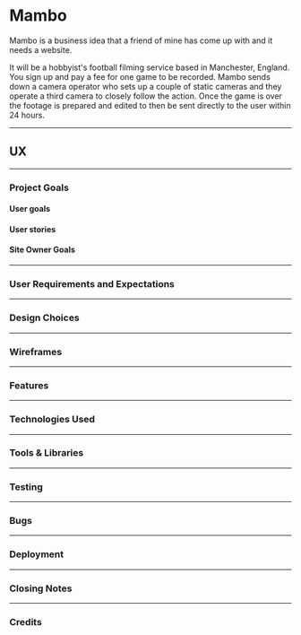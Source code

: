 # Mambo

Mambo is a business idea that a friend of mine has come up with and it needs a website.

It will be a hobbyist's football filming service based in Manchester, England. You sign up and pay a fee for one game to be recorded. Mambo sends down a camera operator who sets up a couple of static cameras and they operate a third camera to closely follow the action. Once the game is over the footage is prepared and edited to then be sent directly to the user within 24 hours.

---

## UX

---

### Project Goals

#### User goals

#### User stories

#### Site Owner Goals

---

### User Requirements and Expectations

---

### Design Choices

---

### Wireframes

---

### Features

---

### Technologies Used

---

### Tools & Libraries

---

### Testing

---

### Bugs

---

### Deployment

---

### Closing Notes

---

### Credits
